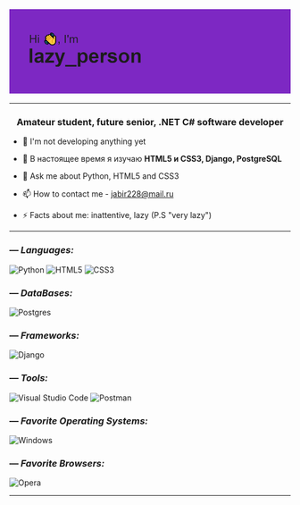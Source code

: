 <img src="https://github.com/jabik03/jabik03/blob/main/header.png" alt="preview">

---

<h3 align="center">Amateur student, future senior, .NET C# software developer</h3>

- 🔭 I'm not developing anything yet

- 🌱 В настоящее время я изучаю **HTML5 и CSS3, Django, PostgreSQL**

- 💬 Ask me about Python, HTML5 and CSS3

- 📫 How to contact me - jabir228@mail.ru

- ⚡ Facts about me: inattentive, lazy (P.S "very lazy")

---

### — _Languages:_
![Python](https://img.shields.io/badge/PYTHON-090909?style=for-the-badge&logo=python&logoColor=ffdd54)
![HTML5](https://img.shields.io/badge/html5-090909?style=for-the-badge&logo=html5&logoColor=e34f26)
![CSS3](https://img.shields.io/badge/css3-090909?style=for-the-badge&logo=css3&logoColor=1572b6)

### — _DataBases:_
![Postgres](https://img.shields.io/badge/PostgreSQL-090909?style=for-the-badge&logo=postgresql&logoColor=informational)

### — _Frameworks:_
![Django](https://img.shields.io/badge/django-090909?style=for-the-badge&logo=django&logoColor=092e20)

### — _Tools:_
![Visual Studio Code](https://img.shields.io/badge/Visual%20Studio%20Code-090909?style=for-the-badge&logo=visual-studio-code&logoColor=0078D7)
![Postman](https://img.shields.io/badge/Postman-090909?style=for-the-badge&logo=postman&logoColor=FF6C37)

### — _Favorite Operating Systems:_
![Windows](https://img.shields.io/badge/Windows-090909?style=for-the-badge&logo=windows&logoColor=268BEE)

### — _Favorite Browsers:_
![Opera](https://img.shields.io/badge/Opera-090909?style=for-the-badge&logo=Opera&logoColor=FF1B2D)

---
